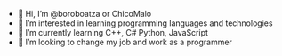 - 👋 Hi, I’m @boroboatza or ChicoMalo
- 👀 I’m interested in learning programming languages and technologies
- 🌱 I’m currently learning C++, C# Python, JavaScript
- 💞️ I’m looking to change my job and work as a programmer


<!---
boroboatza/boroboatza is a ✨ special ✨ repository because its `README.md` (this file) appears on your GitHub profile.
You can click the Preview link to take a look at your changes.
--->
